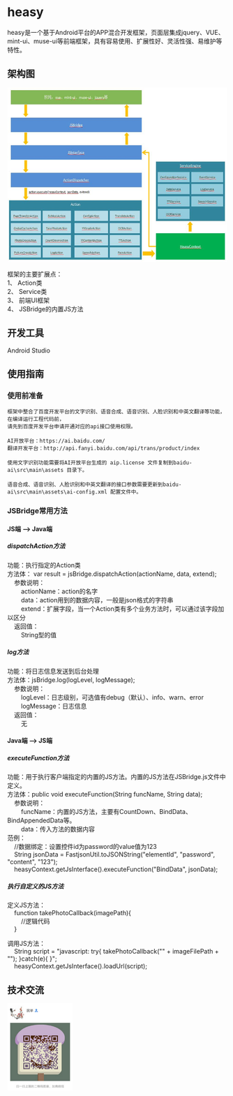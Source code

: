 # heasy  
heasy是一个基于Android平台的APP混合开发框架，页面层集成jquery、VUE、mint-ui、muse-ui等前端框架，具有容易使用、扩展性好、灵活性强、易维护等特性。  

## 架构图   
<img src="https://github.com/chenjuwen/heasy/blob/master/doc/design-pic.jpg" width="600" height="400"/> 

框架的主要扩展点：  
    1、	Action类  
    2、	Service类  
    3、	前端UI框架  
    4、	JSBridge的内置JS方法  

## 开发工具  
Android Studio  

## 使用指南  
### 使用前准备  
    框架中整合了百度开发平台的文字识别、语音合成、语音识别、人脸识别和中英文翻译等功能，在编译运行工程代码前，
    请先到百度开发平台申请开通对应的api接口使用权限。  
    
	AI开放平台：https://ai.baidu.com/  
	翻译开发平台：http://api.fanyi.baidu.com/api/trans/product/index  

	使用文字识别功能需要将AI开放平台生成的 aip.license 文件复制到baidu-ai\src\main\assets 目录下。  
    
	语音合成、语音识别、人脸识别和中英文翻译的接口参数需要更新到baidu-ai\src\main\assets\ai-config.xml 配置文件中。  

### JSBridge常用方法  
#### JS端 --> Java端  
##### dispatchAction方法  
功能：执行指定的Action类  
方法体： var result = jsBridge.dispatchAction(actionName, data, extend);  
	&nbsp;&nbsp;&nbsp;&nbsp;参数说明：  
		&nbsp;&nbsp;&nbsp;&nbsp;&nbsp;&nbsp;&nbsp;&nbsp;actionName：action的名字  
		&nbsp;&nbsp;&nbsp;&nbsp;&nbsp;&nbsp;&nbsp;&nbsp;data：action用到的数据内容，一般是json格式的字符串  
		&nbsp;&nbsp;&nbsp;&nbsp;&nbsp;&nbsp;&nbsp;&nbsp;extend：扩展字段，当一个Action类有多个业务方法时，可以通过该字段加以区分  
	&nbsp;&nbsp;&nbsp;&nbsp;返回值：  
		&nbsp;&nbsp;&nbsp;&nbsp;&nbsp;&nbsp;&nbsp;&nbsp;String型的值  

##### log方法  
功能：将日志信息发送到后台处理  
方法体：jsBridge.log(logLevel, logMessage);  
	&nbsp;&nbsp;&nbsp;&nbsp;参数说明：  
		&nbsp;&nbsp;&nbsp;&nbsp;&nbsp;&nbsp;&nbsp;&nbsp;logLevel：日志级别，可选值有debug（默认）、info、warn、error  
		&nbsp;&nbsp;&nbsp;&nbsp;&nbsp;&nbsp;&nbsp;&nbsp;logMessage：日志信息  
	&nbsp;&nbsp;&nbsp;&nbsp;返回值：  
		&nbsp;&nbsp;&nbsp;&nbsp;&nbsp;&nbsp;&nbsp;&nbsp;无  

#### Java端 --> JS端  
##### executeFunction方法  
功能：用于执行客户端指定的内置的JS方法。内置的JS方法在JSBridge.js文件中定义。  
方法体：public void executeFunction(String funcName, String data);  
	&nbsp;&nbsp;&nbsp;&nbsp;参数说明：  
		&nbsp;&nbsp;&nbsp;&nbsp;&nbsp;&nbsp;&nbsp;&nbsp;funcName：内置的JS方法，主要有CountDown、BindData、BindAppendedData等。  
		&nbsp;&nbsp;&nbsp;&nbsp;&nbsp;&nbsp;&nbsp;&nbsp;data：传入方法的数据内容  
范例：  
	&nbsp;&nbsp;&nbsp;&nbsp;//数据绑定：设置控件id为password的value值为123  
	&nbsp;&nbsp;&nbsp;&nbsp;String jsonData = FastjsonUtil.toJSONString("elementId", "password", "content", "123");  
	&nbsp;&nbsp;&nbsp;&nbsp;heasyContext.getJsInterface().executeFunction("BindData", jsonData);  

##### 执行自定义的JS方法  
定义JS方法：  
	&nbsp;&nbsp;&nbsp;&nbsp;function takePhotoCallback(imagePath){  
		&nbsp;&nbsp;&nbsp;&nbsp;&nbsp;&nbsp;&nbsp;&nbsp;//逻辑代码  
	&nbsp;&nbsp;&nbsp;&nbsp;}  

调用JS方法：  
	&nbsp;&nbsp;&nbsp;&nbsp;String script = "javascript: try{ takePhotoCallback(\"" + imageFilePath + "\"); }catch(e){ }";  
	&nbsp;&nbsp;&nbsp;&nbsp;heasyContext.getJsInterface().loadUrl(script);  


## 技术交流  
<img src="https://github.com/chenjuwen/heasy/blob/master/doc/author.jpg" width="150" height="200"/>  
